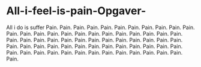 # All-i-feel-is-pain-Opgaver-
All i do is suffer
Pain. Pain. Pain. Pain. Pain. Pain. Pain. Pain. 
Pain. Pain. Pain. Pain. Pain. Pain. Pain. Pain. 
Pain. Pain. Pain. Pain. Pain. Pain. Pain. Pain. 
Pain. Pain. Pain. Pain. Pain. Pain. Pain. Pain. 
Pain. Pain. Pain. Pain. Pain. Pain. Pain. Pain. 
Pain. Pain. Pain. Pain. Pain. Pain. Pain. Pain. 
Pain. Pain. Pain. Pain. Pain. Pain. Pain. Pain. 
Pain. Pain. Pain. Pain. Pain. Pain. Pain. Pain. 